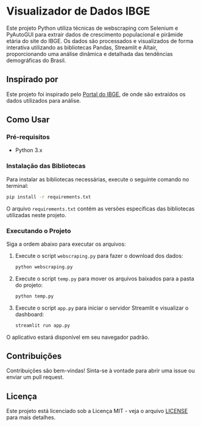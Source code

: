 # Visualizador de Dados IBGE

Este projeto Python utiliza técnicas de webscraping com Selenium e PyAutoGUI para extrair dados de crescimento populacional e pirâmide etária do site do IBGE. Os dados são processados e visualizados de forma interativa utilizando as bibliotecas Pandas, Streamlit e Altair, proporcionando uma análise dinâmica e detalhada das tendências demográficas do Brasil.

## Inspirado por

Este projeto foi inspirado pelo [Portal do IBGE](https://censo2022.ibge.gov.br/panorama/?utm_source=ibge&utm_medium=home&utm_campaign=portal), de onde são extraídos os dados utilizados para análise.

## Como Usar

### Pré-requisitos

- Python 3.x

### Instalação das Bibliotecas

Para instalar as bibliotecas necessárias, execute o seguinte comando no terminal:

```bash
pip install -r requirements.txt
```

O arquivo `requirements.txt` contém as versões específicas das bibliotecas utilizadas neste projeto.

### Executando o Projeto

Siga a ordem abaixo para executar os arquivos:

1. Execute o script `webscraping.py` para fazer o download dos dados:
   ```bash
   python webscraping.py
   ```
2. Execute o script `temp.py` para mover os arquivos baixados para a pasta do projeto:
   ```bash
   python temp.py
   ```
3. Execute o script `app.py` para iniciar o servidor Streamlit e visualizar o dashboard:
   ```bash
   streamlit run app.py
   ```

O aplicativo estará disponível em seu navegador padrão.

## Contribuições

Contribuições são bem-vindas! Sinta-se à vontade para abrir uma issue ou enviar um pull request.

## Licença

Este projeto está licenciado sob a Licença MIT - veja o arquivo [LICENSE](LICENSE) para mais detalhes.
